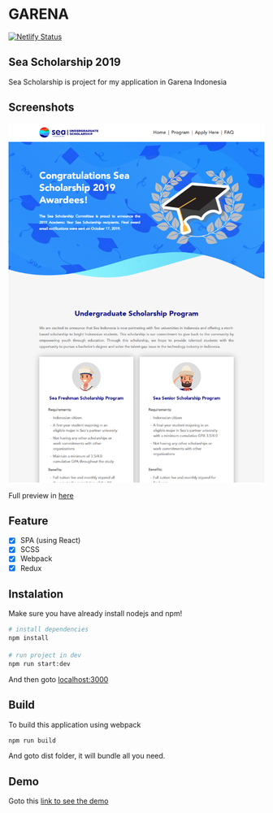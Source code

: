 # GARENA

[![Netlify Status](https://api.netlify.com/api/v1/badges/ef8d92be-3a19-4d1b-9fc1-f37522552884/deploy-status)](https://app.netlify.com/sites/agitated-shockley-fa850c/deploys)

## Sea Scholarship 2019

Sea Scholarship is project for my application in Garena Indonesia

## Screenshots

<p float="left">
<img src="https://raw.githubusercontent.com/saefullohmaslul/garena/master/src/assets/preview/preview.png" alt="ShopIn"/>
</p>

Full preview in [here](https://github.com/saefullohmaslul/garena/blob/master/src/assets/preview/Sea%20Scholarship%20Indonesia%20-%20Sea%20Group.png)

## Feature

- [x] SPA (using React)
- [x] SCSS
- [x] Webpack
- [x] Redux

## Instalation

Make sure you have already install nodejs and npm!

```bash
# install dependencies
npm install

# run project in dev
npm run start:dev
```

And then goto [localhost:3000](localhost:3000)

## Build

To build this application using webpack

```bash
npm run build
```

And goto dist folder, it will bundle all you need.

## Demo

Goto this [link to see the demo](https://agitated-shockley-fa850c.netlify.app/)

